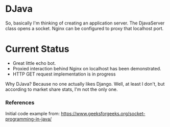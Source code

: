 DJava
=====
So, basically I'm thinking of creating an application server.  The DjavaServer class opens a socket.  Nginx can be configured to proxy that localhost port.  


Current Status
==============
  - Great little echo bot.  
  - Proxied interaction behind Nginx on localhost has been demonstrated.  
  - HTTP GET request implementation is in progress

Why DJava? Because no one actually likes Django.  Well, at least I don't, but according to market share stats, I'm not the only one.


### References
Initial code example from: https://www.geeksforgeeks.org/socket-programming-in-java/

